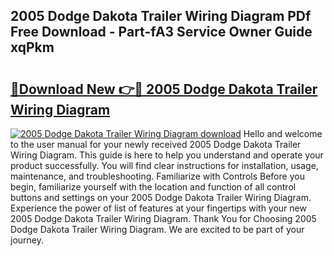 ## 2005 Dodge Dakota Trailer Wiring Diagram PDf Free Download - Part-fA3 Service Owner Guide xqPkm

# <h2><a href="http://dfi4nf.blite.top/?on=2005+Dodge+Dakota+Trailer+Wiring+Diagram">🔗Download New 👉🔴 2005 Dodge Dakota Trailer Wiring Diagram</a></h2>

[![2005 Dodge Dakota Trailer Wiring Diagram download](https://i.imgur.com/lujVjoI.png)](http://dfi4nf.blite.top/?on=2005+Dodge+Dakota+Trailer+Wiring+Diagram)
Hello and welcome to the user manual for your newly received 2005 Dodge Dakota Trailer Wiring Diagram. This guide is here to help you understand and operate your product successfully. You will find clear instructions for installation, usage, maintenance, and troubleshooting. Familiarize with Controls Before you begin, familiarize yourself with the location and function of all control buttons and settings on your 2005 Dodge Dakota Trailer Wiring Diagram. Experience the power of list of features at your fingertips with your new 2005 Dodge Dakota Trailer Wiring Diagram. Thank You for Choosing 2005 Dodge Dakota Trailer Wiring Diagram. We are excited to be part of your journey.

